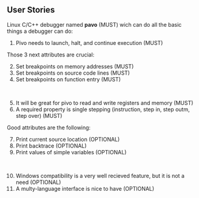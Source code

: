 User Stories
---

Linux C/C++ debugger named **pavo** (MUST) wich can do all the basic things a debugger can do:

1. Pivo needs to launch, halt, and continue execution (MUST)

Those 3 next attributes are crucial:

2. Set breakpoints on memory addresses (MUST)
3. Set breakpoints on source code lines (MUST)
4. Set breakpoints on function entry (MUST)

<br>

5. It will be great for pivo to read and write registers and memory (MUST)
6. A required property is single stepping (instruction, step in, step outm, step over) (MUST)

Good attributes are the following:

7. Print current source location (OPTIONAL)
8. Print backtrace (OPTIONAL)
9. Print values of simple variables (OPTIONAL)

<br>

10. Windows compatibility is a very well recieved feature, but it is not a need (OPTIONAL)
11. A multy-language interface is nice to have (OPTIONAL)
